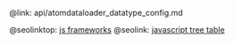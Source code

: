 @link: api/atomdataloader_datatype_config.md

@seolinktop: [js frameworks](https://webix.com)
@seolink: [javascript tree table](https://webix.com/widget/treetable/)